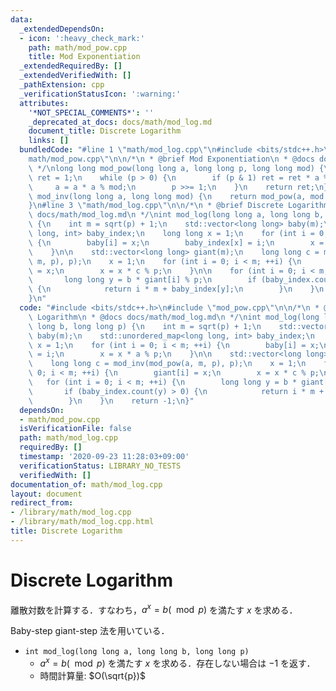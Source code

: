 ```yaml
---
data:
  _extendedDependsOn:
  - icon: ':heavy_check_mark:'
    path: math/mod_pow.cpp
    title: Mod Exponentiation
  _extendedRequiredBy: []
  _extendedVerifiedWith: []
  _pathExtension: cpp
  _verificationStatusIcon: ':warning:'
  attributes:
    '*NOT_SPECIAL_COMMENTS*': ''
    _deprecated_at_docs: docs/math/mod_log.md
    document_title: Discrete Logarithm
    links: []
  bundledCode: "#line 1 \"math/mod_log.cpp\"\n#include <bits/stdc++.h>\n#line 2 \"\
    math/mod_pow.cpp\"\n\n/*\n * @brief Mod Exponentiation\n * @docs docs/math/mod_pow.md\n\
    \ */\nlong long mod_pow(long long a, long long p, long long mod) {\n    long long\
    \ ret = 1;\n    while (p > 0) {\n        if (p & 1) ret = ret * a % mod;\n   \
    \     a = a * a % mod;\n        p >>= 1;\n    }\n    return ret;\n}\n\nlong long\
    \ mod_inv(long long a, long long mod) {\n    return mod_pow(a, mod - 2, mod);\n\
    }\n#line 3 \"math/mod_log.cpp\"\n\n/*\n * @brief Discrete Logarithm\n * @docs\
    \ docs/math/mod_log.md\n */\nint mod_log(long long a, long long b, long long p)\
    \ {\n    int m = sqrt(p) + 1;\n    std::vector<long long> baby(m);\n    std::unordered_map<long\
    \ long, int> baby_index;\n    long long x = 1;\n    for (int i = 0; i < m; ++i)\
    \ {\n        baby[i] = x;\n        baby_index[x] = i;\n        x = x * a % p;\n\
    \    }\n\n    std::vector<long long> giant(m);\n    long long c = mod_inv(mod_pow(a,\
    \ m, p), p);\n    x = 1;\n    for (int i = 0; i < m; ++i) {\n        giant[i]\
    \ = x;\n        x = x * c % p;\n    }\n\n    for (int i = 0; i < m; ++i) {\n \
    \       long long y = b * giant[i] % p;\n        if (baby_index.count(y) > 0)\
    \ {\n            return i * m + baby_index[y];\n        }\n    }\n    return -1;\n\
    }\n"
  code: "#include <bits/stdc++.h>\n#include \"mod_pow.cpp\"\n\n/*\n * @brief Discrete\
    \ Logarithm\n * @docs docs/math/mod_log.md\n */\nint mod_log(long long a, long\
    \ long b, long long p) {\n    int m = sqrt(p) + 1;\n    std::vector<long long>\
    \ baby(m);\n    std::unordered_map<long long, int> baby_index;\n    long long\
    \ x = 1;\n    for (int i = 0; i < m; ++i) {\n        baby[i] = x;\n        baby_index[x]\
    \ = i;\n        x = x * a % p;\n    }\n\n    std::vector<long long> giant(m);\n\
    \    long long c = mod_inv(mod_pow(a, m, p), p);\n    x = 1;\n    for (int i =\
    \ 0; i < m; ++i) {\n        giant[i] = x;\n        x = x * c % p;\n    }\n\n \
    \   for (int i = 0; i < m; ++i) {\n        long long y = b * giant[i] % p;\n \
    \       if (baby_index.count(y) > 0) {\n            return i * m + baby_index[y];\n\
    \        }\n    }\n    return -1;\n}"
  dependsOn:
  - math/mod_pow.cpp
  isVerificationFile: false
  path: math/mod_log.cpp
  requiredBy: []
  timestamp: '2020-09-23 11:28:03+09:00'
  verificationStatus: LIBRARY_NO_TESTS
  verifiedWith: []
documentation_of: math/mod_log.cpp
layout: document
redirect_from:
- /library/math/mod_log.cpp
- /library/math/mod_log.cpp.html
title: Discrete Logarithm
---
```

# Discrete Logarithm

離散対数を計算する．すなわち，$a^x = b (\mod p)$ を満たす $x$ を求める．

Baby-step giant-step 法を用いている．

- `int mod_log(long long a, long long b, long long p)`
    - $a^x = b (\mod p)$ を満たす $x$ を求める．存在しない場合は $-1$ を返す．
    - 時間計算量: $O(\sqrt{p})$